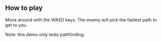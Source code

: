 ## How to play
Move around with the WASD keys. The enemy will pick the fastest path to get to you.

Note: this demo only tests pathfinding.
